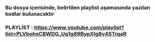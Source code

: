 ### Bu dosya içerisinde, belirtilen playlist aşamasında yazılan kodlar bulunacaktır ###
### PLAYLİST : https://www.youtube.com/playlist?list=PLVbohsCBWDG_Uq1g89BypXlg8v4STrqaR ###
